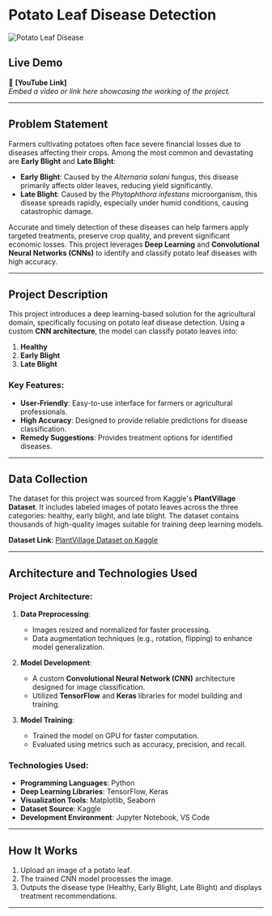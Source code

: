 # Potato Leaf Disease Detection
![Potato Leaf Disease](https://user-images.githubusercontent.com/67580321/171865245-b8f4a8c5-978b-4284-900b-3b7dd0b638a1.jpg)

## Live Demo
🎥 **[YouTube Link]**  
*Embed a video or link here showcasing the working of the project.*

---

## Problem Statement
Farmers cultivating potatoes often face severe financial losses due to diseases affecting their crops. Among the most common and devastating are **Early Blight** and **Late Blight**:
- **Early Blight**: Caused by the *Alternaria solani* fungus, this disease primarily affects older leaves, reducing yield significantly.
- **Late Blight**: Caused by the *Phytophthora infestans* microorganism, this disease spreads rapidly, especially under humid conditions, causing catastrophic damage.

Accurate and timely detection of these diseases can help farmers apply targeted treatments, preserve crop quality, and prevent significant economic losses. This project leverages **Deep Learning** and **Convolutional Neural Networks (CNNs)** to identify and classify potato leaf diseases with high accuracy.

---

## Project Description
This project introduces a deep learning-based solution for the agricultural domain, specifically focusing on potato leaf disease detection. Using a custom **CNN architecture**, the model can classify potato leaves into:
1. **Healthy**
2. **Early Blight**
3. **Late Blight**

### Key Features:
- **User-Friendly**: Easy-to-use interface for farmers or agricultural professionals.
- **High Accuracy**: Designed to provide reliable predictions for disease classification.
- **Remedy Suggestions**: Provides treatment options for identified diseases.

---

## Data Collection
The dataset for this project was sourced from Kaggle's **PlantVillage Dataset**. It includes labeled images of potato leaves across the three categories: healthy, early blight, and late blight. The dataset contains thousands of high-quality images suitable for training deep learning models.

**Dataset Link**: [PlantVillage Dataset on Kaggle](https://www.kaggle.com/abdallahalidev/plantvillage-dataset)

---

## Architecture and Technologies Used

### Project Architecture:
1. **Data Preprocessing**:
   - Images resized and normalized for faster processing.
   - Data augmentation techniques (e.g., rotation, flipping) to enhance model generalization.

2. **Model Development**:
   - A custom **Convolutional Neural Network (CNN)** architecture designed for image classification.
   - Utilized **TensorFlow** and **Keras** libraries for model building and training.

3. **Model Training**:
   - Trained the model on GPU for faster computation.
   - Evaluated using metrics such as accuracy, precision, and recall.

### Technologies Used:
- **Programming Languages**: Python
- **Deep Learning Libraries**: TensorFlow, Keras
- **Visualization Tools**: Matplotlib, Seaborn
- **Dataset Source**: Kaggle
- **Development Environment**: Jupyter Notebook, VS Code

---

## How It Works
1. Upload an image of a potato leaf.
2. The trained CNN model processes the image.
3. Outputs the disease type (Healthy, Early Blight, Late Blight) and displays treatment recommendations.

---

